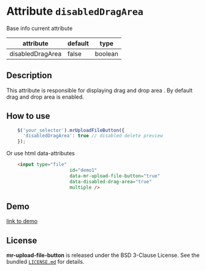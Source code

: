 
# Attribute `disabledDragArea`

Base info current attribute 

| attribute             | default                | type            |
| -----------           | --------------------   |---------------- |
| disabledDragArea      | false                  | boolean         |

## Description
This attribute is responsible for displaying drag and drop area . By default drag and drop area is enabled.

## How to use
```js
    $('your_selector').mrUploadFileButton({
      'disabledDragArea': true // disabled delete preview
    });

```

Or use html data-attributes

```html 
    <input type="file"
                       id="demo1"
                       data-mr-upload-file-button="true"
                       data-disabled-drag-area="true"
                       multiple />
```


## Demo
[link to demo]()

## License

**mr-upload-file-button** is released under the BSD 3-Clause License. See the bundled [`LICENSE.md`](/LICENSE.md) for details.
